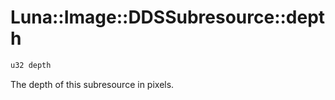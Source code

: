 # Luna::Image::DDSSubresource::depth

```c++
u32 depth
```

The depth of this subresource in pixels. 

